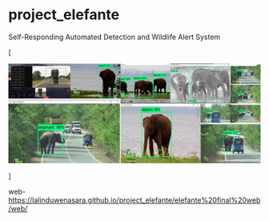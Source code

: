 # project_elefante
Self-Responding Automated Detection and Wildlife Alert System













[<p align="center"><img src="https://github.com/LalinduWenasara/project_elefante/blob/main/sample.jpg" width="600"></p>]






web-
https://lalinduwenasara.github.io/project_elefante/elefante%20final%20web/web/
